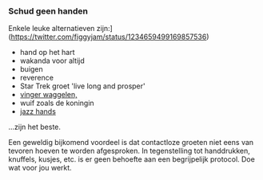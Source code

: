### Schud geen handen

Enkele leuke alternatieven
zijn:](https://twitter.com/figgyjam/status/1234659499169857536)

- hand op het hart
- wakanda voor altijd
- buigen
- reverence 
- Star Trek groet 'live long and prosper'
- [vinger waggelen,](https://www.facebook.com/rashiphop/videos/224963291966743/UzpfSTU1ODc3NTY4NToxMDE1NzE2NTYzODMyNTY4Ng/?q=coronaviruspa=FILTERSilters=eyJycF9hdXRob3IiOiJ7XCJuYW1lXCI6XCJhdXRob3JfZnJpZW5kc19mZWVkXCIsXCJhcmdzXCI6XCJcIn0ifQ%3D%3D)
- wuif zoals de koningin 
- [jazz hands](https://www.thebroadwaybeat.com/post/cdc-urges-citizens-to-avoid-spreading-coronavirus-by-greeting-exclusively-with-jazz-hands.)

...zijn het beste.

Een geweldig bijkomend voordeel is dat contactloze groeten niet eens van tevoren hoeven te worden afgesproken. In tegenstelling tot handdrukken, knuffels, kusjes, etc. is er geen behoefte aan een begrijpelijk protocol. Doe wat voor jou werkt.
